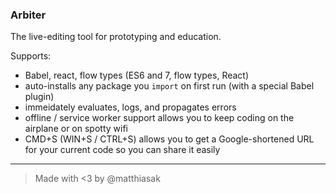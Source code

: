 ### Arbiter

The live-editing tool for prototyping and education.

Supports:

- Babel, react, flow types (ES6 and 7, flow types, React)
- auto-installs any package you `import` on first run (with a special Babel plugin)
- immeidately evaluates, logs, and propagates errors
- offline / service worker support allows you to keep coding on the airplane or on spotty wifi
- CMD+S (WIN+S / CTRL+S) allows you to get a Google-shortened URL for your current code so you can share it easily

---

> Made with <3 by @matthiasak

